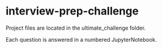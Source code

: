 # interview-prep-challenge
Project files are located in the ultimate_challenge folder.

Each question is answered in a numbered JupyterNotebook.